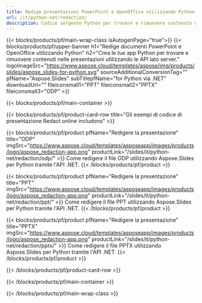 ```yaml
---
title: Redige presentazioni PowerPoint e OpenOffice utilizzando Python
url: /it/python-net/redaction/
description: Codice sorgente Python per trovare e rimuovere contenuto nelle presentazioni PowerPoint e OpenOffice™
---
```


{{< blocks/products/pf/main-wrap-class isAutogenPage="true">}}
{{< blocks/products/pf/upper-banner h1="Redige documenti PowerPoint e OpenOffice utilizzando Python" h2="Crea le tue app Python per trovare e rimuovere contenuti nelle presentazioni utilizzando le API lato server." logoImageSrc="https://www.aspose.cloud/templates/aspose/img/products/slides/aspose_slides-for-python.svg" sourceAdditionalConversionTag="" pfName="Aspose.Slides" subTitlepfName="for Python via .NET" downloadUrl="" fileiconsmall1="PPT" fileiconsmall2="PPTX" fileiconsmall3="ODP" >}}

{{< blocks/products/pf/main-container >}}

{{< blocks/products/pf/product-card-row title="Gli esempi di codice di presentazione Redact online includono" >}}

{{< blocks/products/pf/product pfName="Redigere la presentazione" title="ODP" imgSrc="https://www.aspose.cloud/templates/asposeapp/images/products/logo/aspose_redaction-app.png" productLink="/slides/it/python-net/redaction/odp/" >}}
Come redigere il file ODP utilizzando Aspose.Slides per Python tramite l'API .NET.
{{< /blocks/products/pf/product >}}

{{< blocks/products/pf/product pfName="Redigere la presentazione" title="PPT" imgSrc="https://www.aspose.cloud/templates/asposeapp/images/products/logo/aspose_redaction-app.png" productLink="/slides/it/python-net/redaction/ppt/" >}}
Come redigere il file PPT utilizzando Aspose.Slides per Python tramite l'API .NET.
{{< /blocks/products/pf/product >}}

{{< blocks/products/pf/product pfName="Redigere la presentazione" title="PPTX" imgSrc="https://www.aspose.cloud/templates/asposeapp/images/products/logo/aspose_redaction-app.png" productLink="/slides/it/python-net/redaction/pptx/" >}}
Come redigere il file PPTX utilizzando Aspose.Slides per Python tramite l'API .NET.
{{< /blocks/products/pf/product >}}



{{< /blocks/products/pf/product-card-row >}}

{{< /blocks/products/pf/main-container >}}
    
{{< /blocks/products/pf/main-wrap-class >}}